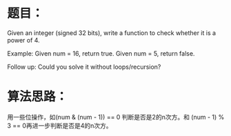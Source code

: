 # 题目：
Given an integer (signed 32 bits), write a function to check whether it is a power of 4.

Example:
Given num = 16, return true. Given num = 5, return false.

Follow up: Could you solve it without loops/recursion?

# 算法思路：
  用一些位操作，如(num & (num - 1)) == 0 判断是否是2的n次方。和 (num - 1) % 3 == 0再进一步判断是否是4的n次方。
